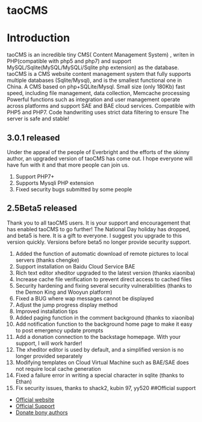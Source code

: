 # taoCMS
# Introduction
taoCMS is an incredible tiny CMS( Content Management System) , writen in PHP(compatible with php5 and php7) and support MySQL/Sqlite(MySQL/MySQLi/Sqlite php extension) as the database.
taoCMS is a CMS website content management system that fully supports multiple databases (Sqlite/Mysql), and is the smallest functional one in China.
A CMS based on php+SQLite/Mysql. Small size (only 180Kb) fast speed, including file management, data collection, Memcache processing
Powerful functions such as integration and user management operate across platforms and support SAE and BAE cloud services. Compatible with PHP5 and PHP7. Code handwriting uses strict data filtering to ensure
The server is safe and stable!
## 3.0.1 released
Under the appeal of the people of Everbright and the efforts of the skinny author, an upgraded version of taoCMS has come out. I hope everyone will have fun with it and that more people can join us.
1. Support PHP7+
2. Supports Mysqli PHP extension
3. Fixed security bugs submitted by some people
## 2.5Beta5 released
Thank you to all taoCMS users. It is your support and encouragement that has enabled taoCMS to go further!
The National Day holiday has dropped, and beta5 is here. It is a gift to everyone. I suggest you upgrade to this version quickly. Versions before beta5 no longer provide security support.
1. Added the function of automatic download of remote pictures to local servers (thanks chengke)
2. Support installation on Baidu Cloud Service BAE
3. Rich text editor xheditor upgraded to the latest version (thanks xiaoniba)
4. Increase cache file verification to prevent direct access to cached files
5. Security hardening and fixing several security vulnerabilities (thanks to the Demon King and Wooyun platform)
6. Fixed a BUG where wap messages cannot be displayed
7. Adjust the jump progress display method
8. Improved installation tips
9. Added paging function in the comment background (thanks to xiaoniba)
10. Add notification function to the background home page to make it easy to post emergency update prompts
11. Add a donation connection to the backstage homepage. With your support, I will work harder!
12. The xheditor editor is used by default, and a simplified version is no longer provided separately
13. Modifying templates on Cloud Virtual Machine such as BAE/SAE does not require local cache generation
14. Fixed a failure error in writing a special character in sqlite (thanks to Ethan)
15. Fix security issues, thanks to shack2, kubin 97, yy520
##Official support
* [Official website](http://www.taocms.org/)
* [Official Support](http://www.taocms.org/1212.html)
* [Donate bony authors](http://www.taocms.org/donate.htm)